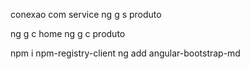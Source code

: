 conexao com service
ng g s  produto

ng g c home
ng g c produto

npm i npm-registry-client
ng add angular-bootstrap-md


